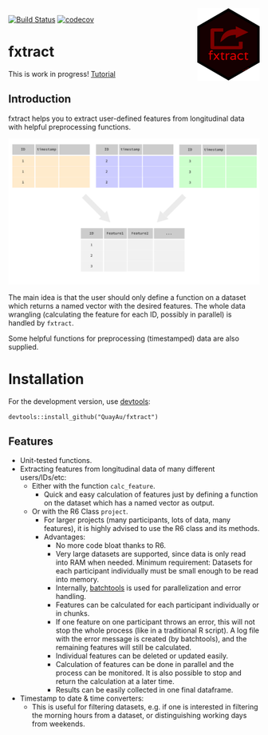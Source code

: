 <img align="right" src="https://raw.githubusercontent.com/quayau/fxtract/master/man/figures/hexagon.svg?sanitize=true" width="125px">

[![Build Status](https://travis-ci.org/QuayAu/fxtract.svg?branch=master)](https://travis-ci.org/QuayAu/fxtract)
[![codecov](https://codecov.io/gh/QuayAu/fxtract/branch/master/graph/badge.svg)](https://codecov.io/gh/QuayAu/fxtract)

# fxtract 
This is work in progress!
[Tutorial](https://quayau.github.io/fxtract/docs/index.html)

## Introduction

fxtract helps you to extract user-defined features from longitudinal data with helpful preprocessing functions.

![Image description](man/figures/fxtract_main.svg)

The main idea is that the user should only define a function on a dataset which returns a named vector with the desired features. The whole data wrangling (calculating the feature for each ID, possibly in parallel) is handled by `fxtract`. 

Some helpful functions for preprocessing (timestamped) data are also supplied.

# Installation
For the development version, use [devtools](https://cran.r-project.org/package=devtools):
```{R}
devtools::install_github("QuayAu/fxtract")
```
## Features

* Unit-tested functions.
* Extracting features from longitudinal data of many different users/IDs/etc:
    * Either with the function `calc_feature`.
        * Quick and easy calculation of features just by defining a function on the dataset which has a named vector as output.
    * Or with the R6 Class `project`.
        * For larger projects (many participants, lots of data, many features), it is highly advised to use the R6 class and its methods.
        * Advantages:
            * No more code bloat thanks to R6.
            * Very large datasets are supported, since data is only read into RAM when needed. Minimum requirement: Datasets for each participant individually must be small enough to be read into memory.
            * Internally, [batchtools](https://mllg.github.io/batchtools/articles/batchtools.html) is used for parallelization and error handling.
            * Features can be calculated for each participant individually or in chunks. 
            * If one feature on one participant throws an error, this will not stop the whole process (like in a traditional R script). A log file with the error message is created (by batchtools), and the remaining features will still be calculated. 
            * Individual features can be deleted or updated easily.
            * Calculation of features can be done in parallel and the process can be monitored. It is also possible to stop and return the calculation at a later time.
            * Results can be easily collected in one final dataframe.
* Timestamp to date & time converters:
    * This is useful for filtering datasets, e.g. if one is interested in filtering the morning hours from a dataset, or distinguishing working days from weekends.
